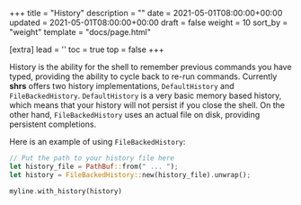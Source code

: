 +++
title = "History"
description = ""
date = 2021-05-01T08:00:00+00:00
updated = 2021-05-01T08:00:00+00:00
draft = false
weight = 10
sort_by = "weight"
template = "docs/page.html"

[extra]
lead = ''
toc = true
top = false
+++

History is the ability for the shell to remember previous commands you have
typed, providing the ability to cycle back to re-run commands. Currently
**shrs** offers two history implementations, `DefaultHistory` and
`FileBackedHistory`. `DefaultHistory` is a very basic memory based history,
which means that your history will not persist if you close the shell. On the
other hand, `FileBackedHistory` uses an actual file on disk, providing
persistent completions.

Here is an example of using `FileBackedHistory`:
```rust
// Put the path to your history file here
let history_file = PathBuf::from(" ... ");
let history = FileBackedHistory::new(history_file).unwrap();

myline.with_history(history)
```
